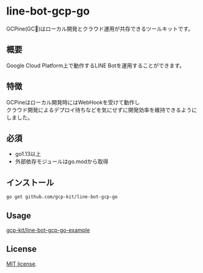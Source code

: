 # line-bot-gcp-go
GCPine(GC🍍)はローカル開発とクラウド運用が共存できるツールキットです。

## 概要
Google Cloud Platform上で動作するLINE Botを運用することができます。

## 特徴
GCPineはローカル開発時にはWebHookを受けて動作し  
クラウド開発によるデプロイ待ちなどを気にせずに開発効率を維持できるようにしました。

## 必須

* go1.13以上
* 外部依存モジュールはgo.modから取得

## インストール
```shell script
go get github.com/gcp-kit/line-bot-gcp-go
```

## Usage
[gcp-kit/line-bot-gcp-go-example](https://github.com/gcp-kit/line-bot-gcp-go-example)

## License
[MIT license](../LICENSE).
